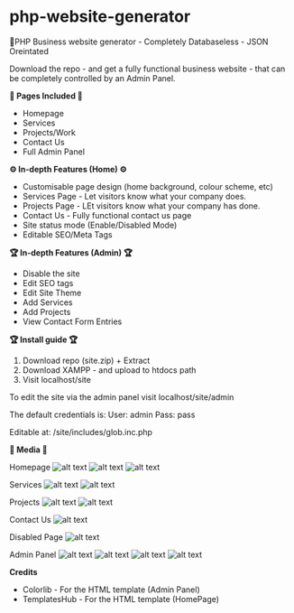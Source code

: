 # php-website-generator
🚀PHP Business website generator - Completely Databaseless - JSON Oreintated

Download the repo - and get a fully functional business website - that can be completely controlled by an Admin Panel.



**🌟 Pages Included 🌟**
- Homepage
- Services
- Projects/Work
- Contact Us
- Full Admin Panel


**⚙️ In-depth Features (Home) ⚙️**
- Customisable page design (home background, colour scheme, etc)
- Services Page - Let visitors know what your company does.
- Projects Page - LEt visitors know what your company has done.
- Contact Us - Fully functional contact us page
- Site status mode (Enable/Disabled Mode)
- Editable SEO/Meta Tags 

**🏆 In-depth Features (Admin) 🏆**
- Disable the site
- Edit SEO tags
- Edit Site Theme
- Add Services
- Add Projects
- View Contact Form Entries


**🏆 Install guide 🏆**
1) Download repo (site.zip) + Extract
2) Download XAMPP - and upload to htdocs path
3) Visit localhost/site

To edit the site via the admin panel visit localhost/site/admin

The default credentials is:
User: admin
Pass: pass

Editable at: /site/includes/glob.inc.php

**🌟 Media 🌟**

Homepage
![alt text](https://i.imgur.com/jXnwccg.png)
![alt text](https://i.imgur.com/EgLAxtP.png)
![alt text](https://i.imgur.com/ODH4LnF.png)

Services 
![alt text](https://i.imgur.com/V3Jei3n.png)
![alt text](https://i.imgur.com/IkZkBUU.png)

Projects 
![alt text](https://i.imgur.com/iq1PH6u.png)
![alt text](https://i.imgur.com/TjLXXM1.png)

Contact Us
![alt text](https://i.imgur.com/zVu1YCL.png)

Disabled Page
![alt text](https://i.imgur.com/iUUlVrr.png)

Admin Panel
![alt text](https://i.imgur.com/klTbab6.png)
![alt text](https://i.imgur.com/A0XYl3T.png)
![alt text](https://i.imgur.com/vdfBZXR.png)
![alt text](https://i.imgur.com/TxJZZYX.png)


**Credits**
- Colorlib - For the HTML template (Admin Panel)
- TemplatesHub - For the HTML template (HomePage)
